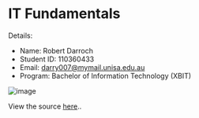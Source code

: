 # IT Fundamentals


Details:
- Name: Robert Darroch
- Student ID: 110360433
- Email: <darry007@mymail.unisa.edu.au>
- Program: Bachelor of Information Technology (XBIT)

![image](https://upload.wikimedia.org/wikipedia/commons/0/03/Kismet-IMG_6007-black.jpg "Kismet by Rama")

View the source [here]( https://commons.wikimedia.org/wiki/File:Kismet-IMG_6007-black.jpg "Kismet-IMG 6007-black.jpg")..
